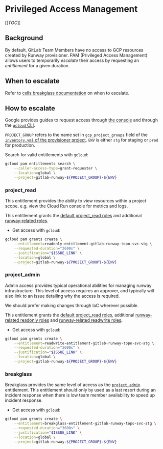 # Privileged Access Management

[[_TOC_]]

## Background

By default, GitLab Team Members have no access to GCP resources created by Runway provisioner. PAM (Privileged Access Management) allows users to temporarily _escalate_ their access by requesting an _entitlement_ for a given duration.

## When to escalate

Refer to [cells breakglass documentation](../cells/breakglass.md) on when to escalate.

## How to escalate

Google provides guides to request access through [the console](https://cloud.google.com/iam/docs/pam-request-temporary-elevated-access#request-grant-console)
and through the [`gcloud` CLI](https://cloud.google.com/iam/docs/pam-request-temporary-elevated-access#request_a_grant_programmatically).

`PROJECT_GROUP` refers to the name set in `gcp_project_groups` field of the [`inventory.yml` of the provisioner project](https://gitlab.com/gitlab-com/gl-infra/platform/runway/provisioner/-/blob/45da3f461533317948bf8aaf1f873f7f87c585f7/inventory.yml#L225). `ENV` is either `stg` for staging or `prod` for production.

Search for valid entitlements with `gcloud`:

```sh
gcloud pam entitlements search \
    --caller-access-type=grant-requester \
    --location=global \
    --project=gitlab-runway-${PROJECT_GROUP}-${ENV}
```

### project_read

This entitlement provides the ability to view resources within a project scope. e.g. view the Cloud Run console for metrics and logs.

This entitlement grants the [default project_read roles](https://gitlab.com/gitlab-com/gl-infra/gitlab-dedicated/library/terraform/google-privileged-access-manager/-/blob/b33519534114f77aabce11c6832c1782bac2eccd/predefined-entitlements.tf#L30) and additional [runway-related roles](https://gitlab.com/gitlab-com/gl-infra/platform/runway/provisioner/-/blob/45da3f461533317948bf8aaf1f873f7f87c585f7/modules/managed_project/locals.tf#L58).

- Get access with `gcloud`:

```sh
gcloud pam grants create \
    --entitlement=readonly-entitlement-gitlab-runway-topo-svc-stg \
    --requested-duration="3600s" \
    --justification="$ISSUE_LINK" \
    --location=global \
    --project=gitlab-runway-${PROJECT_GROUP}-${ENV}
```

### project_admin

Admin access provides typical operational abilities for managing runway infrastructure. This level of access requires an approver, and typically will also link to an issue detailing why the access is required.

We should prefer making changes through IaC wherever possible.

This entitlement grants the [default project_read roles](https://gitlab.com/gitlab-com/gl-infra/gitlab-dedicated/library/terraform/google-privileged-access-manager/-/blob/b33519534114f77aabce11c6832c1782bac2eccd/predefined-entitlements.tf#L55),  additional [runway-related readonly roles](https://gitlab.com/gitlab-com/gl-infra/platform/runway/provisioner/-/blob/45da3f461533317948bf8aaf1f873f7f87c585f7/modules/managed_project/locals.tf#L58) and [runway-related readwrite roles](https://gitlab.com/gitlab-com/gl-infra/platform/runway/provisioner/-/blob/45da3f461533317948bf8aaf1f873f7f87c585f7/modules/managed_project/locals.tf#L80).

- Get access with `gcloud`:

```sh
gcloud pam grants create \
    --entitlement=readwrite-entitlement-gitlab-runway-topo-svc-stg \
    --requested-duration="3600s" \
    --justification="$ISSUE_LINK" \
    --location=global \
    --project=gitlab-runway-${PROJECT_GROUP}-${ENV}
```

### breakglass

Breakglass provides the same level of access as the [`project_admin`](#project_admin) entitlement. This entitlement should only by used as a last resort during an incident response when there is low team member availability to speed up incident response.

- Get access with `gcloud`:

```sh
gcloud pam grants create \
    --entitlement=breakglass-entitlement-gitlab-runway-topo-svc-stg \
    --requested-duration="3600s" \
    --justification="$ISSUE_LINK" \
    --location=global \
    --project=gitlab-runway-${PROJECT_GROUP}-${ENV}
```
